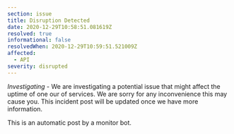```yaml
---
section: issue
title: Disruption Detected
date: 2020-12-29T10:58:51.081619Z
resolved: true
informational: false
resolvedWhen: 2020-12-29T10:59:51.521009Z
affected:
  - API
severity: disrupted
---
```

*Investigating* - We are investigating a potential issue that might affect the uptime of one our of services. We are sorry for any inconvenience this may cause you. This incident post will be updated once we have more information.

This is an automatic post by a monitor bot.
        